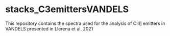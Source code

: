 # stacks_C3emittersVANDELS
This repository contains the spectra used for the analysis of CIII] emitters in VANDELS presented in Llerena et al. 2021
